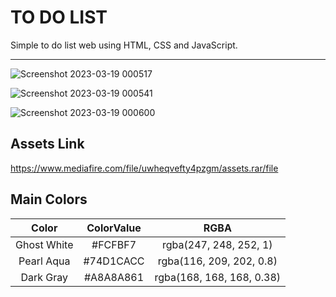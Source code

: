 # TO DO LIST 

Simple to do list web using HTML, CSS and JavaScript.


---

![Screenshot 2023-03-19 000517](https://user-images.githubusercontent.com/72463762/226142740-cdf9bb4e-bc94-4bf6-ae08-c1141eff162d.png)

![Screenshot 2023-03-19 000541](https://user-images.githubusercontent.com/72463762/226142741-836761d8-9c3c-4a93-913d-731c4fd10e45.png)

![Screenshot 2023-03-19 000600](https://user-images.githubusercontent.com/72463762/226142742-d0ad9ae4-49d5-4224-865f-913e13b6c83d.png)

## Assets Link
https://www.mediafire.com/file/uwheqvefty4pzgm/assets.rar/file

## Main Colors

| Color  | ColorValue  | RGBA    |
| :---:   | :---: | :---: |
| Ghost White |   #FCFBF7 |  rgba(247, 248, 252, 1)  |
| Pearl Aqua |   #74D1CACC |  rgba(116, 209, 202, 0.8)  |
| Dark Gray |   #A8A8A861 |  rgba(168, 168, 168, 0.38) |



